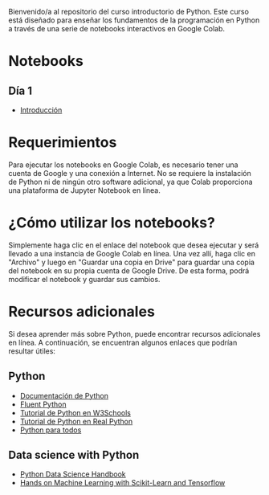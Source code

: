 Bienvenido/a al repositorio del curso introductorio de Python. Este curso está diseñado para enseñar los fundamentos de la programación en Python a través de una serie de notebooks interactivos en Google Colab.

# Notebooks

## Día 1
* [Introducción](https://github.com/JoaquinJustelP/Python_UB/blob/main/Clase_I_Python.ipynb)



# Requerimientos
Para ejecutar los notebooks en Google Colab, es necesario tener una cuenta de Google y una conexión a Internet. No se requiere la instalación de Python ni de ningún otro software adicional, ya que Colab proporciona una plataforma de Jupyter Notebook en línea.

# ¿Cómo utilizar los notebooks?
Simplemente haga clic en el enlace del notebook que desea ejecutar y será llevado a una instancia de Google Colab en línea. Una vez allí, haga clic en "Archivo" y luego en "Guardar una copia en Drive" para guardar una copia del notebook en su propia cuenta de Google Drive. De esta forma, podrá modificar el notebook y guardar sus cambios.

# Recursos adicionales
Si desea aprender más sobre Python, puede encontrar recursos adicionales en línea. A continuación, se encuentran algunos enlaces que podrían resultar útiles:

## Python
* [Documentación de Python](https://docs.python.org/es/3/)
* [Fluent Python](https://github.com/fluentpython/example-code-2e)
* [Tutorial de Python en W3Schools](https://www.w3schools.com/python/)
* [Tutorial de Python en Real Python](https://realpython.com/tutorials/basics/)
* [Python para todos](https://www.py4e.com/)

## Data science with Python
* [Python Data Science Handbook](https://github.com/jakevdp/PythonDataScienceHandbook)
* [Hands on Machine Learning with Scikit-Learn and Tensorflow](https://github.com/ageron/handson-ml3)
